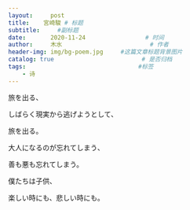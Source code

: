 ```yaml
---
layout:     post                       
title:    宮崎駿 # 标题
subtitle:     #副标题
date:       2020-11-24                 # 时间
author:     木水                         # 作者
header-img: img/bg-poem.jpg     #这篇文章标题背景图片
catalog: true                         # 是否归档
tags:                                #标签
    - 诗
---
```

旅を出る、

しばらく現実から逃げようとして、

旅を出る。

大人になるのが忘れてしまう、

善も悪も忘れてしまう。

僕たちは子供、

楽しい時にも、悲しい時にも。

